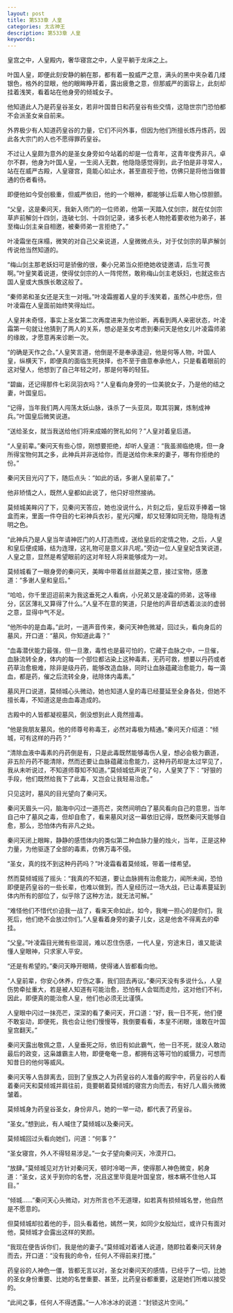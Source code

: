 ```yaml
---
layout: post
title: 第533章 人皇
categories: 太古神王
description: 第533章 人皇
keywords:
---
```


皇宫之中，人皇殿内，奢华寝宫之中，人皇平躺于龙床之上。

叶国人皇，即便此刻安静的躺在那，都有着一股威严之意，满头的黑中夹杂着几缕银色，格外的显眼，他的眼眸睁开着，露出疲惫之意，但那威严的面容上，此刻却挂着浅笑，看着站在他身旁的倾城女子。

他知道此人乃是药皇谷圣女，若非叶国昔日和药皇谷有些交情，这隐世宗门恐怕都不会派圣女亲自前来。

外界极少有人知道药皇谷的力量，它们不问外事，但因为他们所擅长炼丹炼药，因此各大宗门的人也不愿得罪药皇谷。

不过让人皇颇为意外的是圣女身旁如今站着的却是一位青年，这青年俊秀非凡，卓尔不群，他身为叶国人皇，一生阅人无数，他隐隐感觉得到，此子怕是非寻常人，站在在威严古殿，人皇寝宫，竟能心如止水，甚至直视于他，仿佛只是将他当做普通的伤者看待。

即便他如今受创极重，但威严依旧，他的一个眼神，都能够让后辈人物心惊胆颤。

“父皇，这是秦问天，我新入师门的一位师弟，他第一天踏入仗剑宗，就在仗剑宗草庐前解剑十四剑，连破七剑、十四剑记录，诸多长老人物抢着要收他为弟子，甚至梅山剑主亲自相邀，被秦师弟一言拒绝了。”

叶凌霜坐在床榻，微笑的对自己父亲说道，人皇微微点头，对于仗剑宗的草庐解剑传说他当然知道的。

“梅山剑主那老妖妇可是骄傲的很，秦小兄弟当众拒绝她收徒邀请，后生可畏啊。”叶皇笑着说道，使得仗剑宗的人一阵愕然，敢称梅山剑主老妖妇，也就这些古国人皇或大族族长敢这般了。

“秦师弟和圣女还是天生一对哦。”叶凌霜握着人皇的手浅笑着，虽然心中悲伤，但叶凌霜在人皇面前始终笑得灿烂。

人皇并未奇怪，事实上圣女第二次再度进来为他诊断，再看到两人亲密状态，叶凌霜第一句就让他猜到了两人的关系，想必是圣女考虑到秦问天是他女儿叶凌霜师弟的缘故，才愿意再来诊断一次。

“的确是天作之合。”人皇笑言道，他倒是不是奉承逢迎，他是何等人物，叶国人皇，纵横天下，即便真的面临生死抉择，也不至于曲意奉承他人，只是看着眼前的这对璧人，他想到了自己年轻之时，那是何等的轻狂。

“碧幽，还记得那件七彩凤羽衣吗？”人皇看向身旁的一位美貌女子，乃是他的结之妻，叶国皇后。

“记得，当年我们两人闯荡太妖山脉，诛杀了一头亚凤，取其羽翼，炼制成神兵。”叶国皇后微笑说道。

“送给圣女，就当我送给他们将来成婚的贺礼如何？”人皇对着皇后道。

“人皇前辈。”秦问天有些心惊，刚想要拒绝，却听人皇道：“我虽濒临绝境，但一身所得宝物何其之多，此神兵并非送给你，而是送给你未来的妻子，哪有你拒绝的份。”

秦问天目光闪了下，随后点头：“如此的话，多谢人皇前辈了。”

他非矫情之人，既然人皇都如此说了，他只好坦然接纳。

莫倾城美眸闪了下，见秦问天答应，她也没说什么，片刻之后，皇后双手捧着一锦盒而来，里面一件夺目的七彩神兵衣衫，星光闪耀，却又轻薄如同无物，隐隐有透明之色。

“此神兵乃是人皇当年请神匠门的人打造而成，送给皇后的定情之物，之后，人皇和皇后便成婚，结为连理，这礼物可是意义非凡呢。”旁边一位人皇皇妃含笑说道，人皇之意，显然是希望眼前的这对年轻人将来能够成为一对。

莫倾城看了一眼身旁的秦问天，美眸中带着丝丝甜美之意，接过宝物，感激道：“多谢人皇和皇后。”

“哈哈，你千里迢迢前来为我这垂死之人看病，小兄弟又是凌霜的师弟，这等缘分，区区薄礼又算得了什么。”人皇不在意的笑道，只是他的声音却透着淡淡的虚弱之意，显得中气不足。

“他所中的是血毒。”此时，一道声音传来，秦问天神色微凝，回过头，看向身后的墓风，开口道：“墓风，你知道此毒？”

“血毒潜伏能力最强，但一旦激，毒性也是最可怕的，它藏于血脉之中，一旦催，血脉流转全身，体内的每一个部位都沾染上这种毒素，无药可救，想要以丹药或者药草治愈极难，除非是级丹药，能够改造血脉，同时让血脉蕴藏治愈能力，每一滴血，都是药，催之后流转全身，祛除体内毒素。”

墓风开口说道，莫倾城心头微动，她也知道人皇的毒已经蔓延至全身各处，但她不擅长毒，不知道这是由血毒造成的。

古殿中的人皆都凝视墓风，倒没想到此人竟然擅毒。

“他是我朋友墓风，他的师尊号称毒王，必然对毒极为精通。”秦问天介绍道：“倾城，可有这样的丹药？”

“清除血液中毒素的丹药倒是有，只是此毒既然能够毒伤人皇，想必会极为霸道，非五阶丹药不能清除，然而还要让血脉蕴藏治愈能力，这种丹药却是太过罕见了，我从未听说过，不知道师尊知不知道。”莫倾城低声说了句，人皇笑了下：“好狠的手段，他们既然给我下了此毒，又岂会让我轻易治愈。”

只见这时，墓风的目光望向了秦问天。

秦问天眉头一闪，脑海中闪过一道亮芒，突然间明白了墓风看向自己的意思，当年自己中了墓风之毒，但却自愈了，看来墓风对这一幕依旧记得，既然秦问天能够自愈，那么，恐怕体内有非凡之处。

秦问天闭上眼眸，静静的感悟体内的类似第二种血脉力量的烛火，当年，正是这种力量，为他驱逐了全部的毒素，仿佛万毒不侵。

“圣女，真的找不到这种丹药吗？”叶凌霜看着莫倾城，带着一缕希望。

然而莫倾城摇了摇头：“我真的不知道，要让血脉拥有治愈能力，闻所未闻，恐怕即便是药皇谷的一些长辈，也难以做到，而人皇经历过一场大战，已让毒素蔓延到体内所有的部位了，似乎除了这种方法，就无法可解。”

“难怪他们不惜代价迫我一战了，看来天命如此，如今，我唯一担心的是你们，我死后，他们绝不会放过你们。”人皇看着身旁的妻子儿女，这是他舍不得离去的牵挂。

“父皇。”叶凌霜目光微有些湿润，难以忍住伤感，一代人皇，穷途末日，谁又能读懂人皇眼神，只求家人平安。

“还是有希望的。”秦问天睁开眼睛，使得诸人皆都看向他。

“人皇前辈，你安心休养，疗伤之事，我们回去再议。”秦问天没有多说什么，人皇伤势牵扯重大，若是被人知道有可能治愈，恐怕有人会铤而走险，这对他们不利，因此，即便真的能治愈人皇，他们也必须无比谨慎。

人皇眼中闪过一抹亮芒，深深的看了秦问天，开口道：“好，我一日不死，他们便不敢妄动，即便死，我也会让他们慢慢等，我倒要看看，本皇不闭眼，谁敢在叶国皇宫翻天。”

秦问天露出敬佩之意，人皇垂死之际，依旧有如此霸气，他一日不死，就没人敢动最后的政变，这枭雄霸主人物，即便奄奄一息，都拥有这等可怕的威慑力，可想而知昔日的他何等威风。

秦问天等人告辞离去，回到了皇族之人为药皇谷的人准备的殿宇中，药皇谷的人看着秦问天和莫倾城并肩往前，竟要朝着莫倾城的寝宫方向而去，有好几人眉头微微皱着。

莫倾城身为药皇谷圣女，身份非凡，她的一举一动，都代表了药皇谷。

“圣女。”想到此，有人喊住了莫倾城以及秦问天。

莫倾城回过头看向她们，问道：“何事？”

“圣女寝宫，外人不得轻易涉足。”一女子望向秦问天，冷漠开口。

“放肆。”莫倾城见对方针对秦问天，顿时冷喝一声，使得那人神色微变，躬身道：“圣女，这关乎到你的名誉，况且这里毕竟是叶国皇宫，根本瞒不住他人耳目。”

“倾城……”秦问天心头微动，对方所言也不无道理，如若真有损倾城名誉，他自然是不愿意的。

但莫倾城却拉着他的手，回头看着他，嫣然一笑，如同少女般灿烂，或许只有面对他，莫倾城才会露出这样的笑颜。

“我现在便告诉你们，我是他的妻子。”莫倾城对着诸人说道，随即拉着秦问天转身而去，开口道：“没有我的命令，任何人不得前来打搅。”

药皇谷的人神色一僵，皆都无言以对，圣女对秦问天的感情，已经乎了一切，比她的圣女身份重要、比她的名誉重要、甚至，比药皇谷都重要，这是她们所难以接受的。

“此间之事，任何人不得透露。”一人冷冰冰的说道：“封锁这片空间。”
